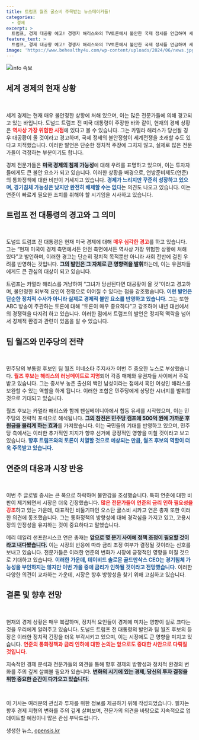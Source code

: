 ```yaml
---
title: 트럼프 월즈 굴스비 주목받는 뉴스메이커들!
categories:
  - 경제
excerpt: >
  트럼프, 경제 대공황 예고! 경쟁자 해리스와의 TV토론에서 불안한 국제 정세를 언급하며 세계대전의 위기도 경고했다. 부통령 후보 월즈는 캠프 후원금 급증과 함께 강력한 반격을 예고하고, 연준 내부의 금리 인하 논의도 한층 뜨거워졌다. 클릭해 더 알아보세요!
feature_text: >
  트럼프, 경제 대공황 예고! 경쟁자 해리스와의 TV토론에서 불안한 국제 정세를 언급하며 세계대전의 위기도 경고했다. 부통령 후보 월즈는 캠프 후원금 급증과 함께 강력한 반격을 예고하고, 연준 내부의 금리 인하 논의도 한층 뜨거워졌다. 클릭해 더 알아보세요!
image: 'https://www.behealthy4u.com/wp-content/uploads/2024/06/news.jpg'
---
```


<p><img src="https://www.behealthy4u.com/wp-content/uploads/2024/06/news.jpg" alt="info 속보" /></p>

<h2 data-ke-size="size26">세계 경제의 현재 상황</h2>

<p data-ke-size="size16">&nbsp;</p>

<p>세계 경제는 현재 매우 불안정한 상황에 처해 있으며, 이는 많은 전문가들에 의해 경고되고 있는 바입니다. 도널드 트럼프 전 미국 대통령이 주장한 바와 같이, 현재의 경제 상황은 <b><span style="color: #ee2323;">역사상 가장 위험한 시점</span></b>에 있다고 볼 수 있습니다. 그는 카멀라 해리스가 당선될 경우 대공황이 올 것이라고 경고하며, 국제 정세의 불안정함이 세계전쟁을 초래할 수도 있다고 지적했습니다. 이러한 발언은 단순한 정치적 주장에 그치지 않고, 실제로 많은 전문가들이 걱정하는 부분이기도 합니다. </p>

<p>경제 전문가들은 <b><span style="background-color: #21538527;">미국 경제의 침체 가능성</span></b>에 대해 우려를 표명하고 있으며, 이는 투자자들에게도 큰 불안 요소가 되고 있습니다. 이러한 상황을 배경으로, 연방준비제도(연준)의 통화정책에 대한 비판이 거세지고 있습니다. <b><span style="color: #1a5490;">경제가 느리지만 꾸준히 성장하고 있으며, 경기침체 가능성은 낮지만 완전히 배제할 수는 없다</span></b>는 의견도 나오고 있습니다. 이는 연준이 빠르게 필요한 조치를 취해야 할 시기임을 시사하고 있습니다.</p>

<h2 data-ke-size="size26">트럼프 전 대통령의 경고와 그 의미</h2>

<p data-ke-size="size16">&nbsp;</p>

<p>도널드 트럼프 전 대통령은 현재 미국 경제에 대해 <b><span style="color: #ee2323;">매우 심각한 경고</span></b>를 하고 있습니다. 그는 “현재 미국이 경제 측면에서든 안전 측면에서든 역사상 가장 위험한 상황에 처해 있다”고 발언하며, 이러한 경고는 단순히 정치적 목적뿐만 아니라 사회 전반에 걸친 우려를 반영하는 것입니다. <b><span style="background-color: #21538527;">그의 발언은 그 자체로 큰 영향력을 발휘</span></b>하는데, 이는 유권자들에게도 큰 관심의 대상이 되고 있습니다. </p>

<p>트럼프는 카멀라 해리스를 겨냥하여 “그녀가 당선된다면 대공황이 올 것”이라고 경고하며, 불안정한 외부적 요인이 전쟁으로 이어질 수 있다는 점을 강조했습니다. <b><span style="color: #1a5490;">이런 발언은 단순한 정치적 수사가 아니라 실제로 경제적 불안 요소를 반영하고 있습니다.</span></b> 그는 또한 ABC 방송이 주관하는 토론에 대해 “토론이 매우 중요하다”고 강조하며 내년 대선에서의 경쟁력을 다지려 하고 있습니다. 이러한 점에서 트럼프의 발언은 정치적 맥락을 넘어서 경제적 환경과 관련이 있음을 알 수 있습니다.</p>

<h2 data-ke-size="size26">팀 월즈와 민주당의 전략</h2>

<p data-ke-size="size16">&nbsp;</p>

<p>민주당의 부통령 후보인 팀 월즈 미네소타 주지사가 이번 주 중요한 뉴스로 부상했습니다. <b><span style="color: #ee2323;">월즈 후보는 해리스의 러닝메이트로 지명</span></b>되어 각종 매체와 유권자들 사이에서 주목받고 있습니다. 그는 중서부 농촌 출신의 백인 남성이라는 점에서 흑인 여성인 해리스를 보완할 수 있는 역할을 하게 됩니다. 이러한 조합은 민주당에게 상당한 시너지를 발휘할 것으로 기대되고 있습니다.</p>

<p>월즈 후보는 카멀라 해리스와 함께 펜실베이니아에서 합동 유세를 시작했으며, 이는 민주당의 전략적 포석으로 해석됩니다. <b><span style="background-color: #21538527;">그의 참전은 민주당 캠프에 500억 원에 가까운 후원금을 몰리게 하는 효과</span></b>를 가져왔습니다. 이는 국민들의 기대를 반영하고 있으며, 민주당 측에서는 이러한 추가적인 지지가 향후 선거에 긍정적인 영향을 미칠 것이라고 보고 있습니다. <b><span style="color: #1a5490;">향후 트럼프와의 토론이 치열할 것으로 예상되는 만큼, 월즈 후보의 역할이 더욱 주목받고 있습니다.</span></b></p>

<h2 data-ke-size="size26">연준의 대응과 시장 반응</h2>

<p data-ke-size="size16">&nbsp;</p>

<p>이번 주 글로벌 증시는 큰 폭으로 하락하며 불안감을 조성했습니다. 특히 연준에 대한 비판이 제기되면서 시장은 더욱 긴장했습니다. <b><span style="color: #ee2323;">많은 전문가들이 연준의 금리 인하 필요성을 강조</span></b>하고 있는 가운데, 대표적인 비둘기파인 오스탄 굴스비 시카고 연은 총재 또한 이러한 의견에 동조했습니다. 그는 통화정책의 방향성에 대해 경각심을 가지고 있고, 고용시장의 안정성을 유지하는 것이 중요하다고 말했습니다.</p>

<p>메리 데일리 샌프란시스코 연은 총재는 <b><span style="background-color: #21538527;">앞으로 몇 분기 사이에 정책 조정이 필요할 것이라고 내다봤습니다.</span></b> 이는 시장의 반응에 따라 금리 조정 여부가 결정될 것이라는 신호를 보내고 있습니다. 전문가들은 이러한 연준의 변화가 시장에 긍정적인 영향을 미칠 것으로 기대하고 있습니다. <b><span style="color: #1a5490;">이러한 가운데, 데이비드 솔로몬 골드만삭스 CEO는 경기침체 가능성을 부인하지는 않지만 이번 가을 중에 금리가 인하될 것이라고 전망했습니다.</span></b> 이러한 다양한 의견이 교차하는 가운데, 시장은 향후 방향성을 찾기 위해 고심하고 있습니다.</p>

<h2 data-ke-size="size26">결론 및 향후 전망</h2>

<p data-ke-size="size16">&nbsp;</p>

<p>현재의 경제 상황은 매우 복잡하며, 정치적 요인들이 경제에 미치는 영향이 실로 크다는 것을 우리에게 알려주고 있습니다. 도널드 트럼프 전 대통령의 발언과 팀 월즈 후보의 등장은 이러한 정치적 긴장을 더욱 부각시키고 있으며, 이는 시장에도 큰 영향을 미치고 있습니다. <b><span style="color: #ee2323;">연준의 통화정책과 금리 인하에 대한 논의는 앞으로도 중대한 사안으로 다뤄질 것입니다.</span></b></p>

<p>지속적인 경제 분석과 전문가들의 의견을 통해 향후 경제의 방향성과 정치적 환경의 변화를 주의 깊게 살펴볼 필요가 있습니다. <b><span style="background-color: #21538527;">변화의 시기에 있는 경제, 당신의 투자 결정을 위한 중요한 순간이 다가오고 있습니다.</span></b> </p></p>

<p data-ke-size="size16">&nbsp;</p>

<p>이 기사는 여러분의 관심과 투자를 위한 정보를 제공하기 위해 작성되었습니다. 필자는 향후 경제 지형의 변화를 주의 깊게 살펴보며, 전문가의 의견을 바탕으로 지속적으로 업데이트할 예정이니 많은 관심 부탁드립니다.</p>
생생한 뉴스, <a href="https://opensis.kr" rel="dofollow">opensis.kr</a>



